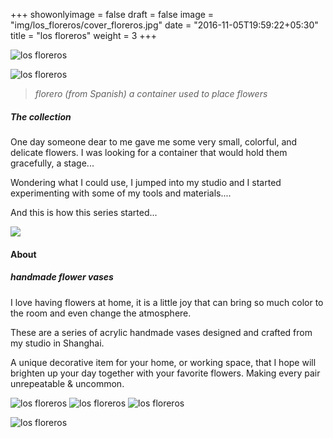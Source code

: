 +++
showonlyimage = false
draft = false
image = "img/los_floreros/cover_floreros.jpg"
date = "2016-11-05T19:59:22+05:30"
title = "los floreros"
weight = 3
+++
<!--more-->

![los floreros](/img/los_floreros/los_floreros_title.svg)


![los floreros](/img/los_floreros/all_floreros.jpg)

>*florero (from Spanish) a container used to place flowers* 

##### *The collection*

One day someone dear to me gave me some very small, colorful, and delicate flowers. I was looking for a container that would hold them gracefully, a stage...

Wondering what I could use, I jumped into my studio and I started experimenting with some of my tools and materials....

And this is how this series started...

[![](/img/los_floreros/florero_video.jpg)](https://www.vimeo.com/698493564)


#### About
##### *handmade flower vases*

I love having flowers at home, it is a little joy that can bring so much color to the room and even change the atmosphere. 

These are a series of acrylic handmade vases designed and crafted from my studio in Shanghai.

A unique decorative item for your home, or working space, that I hope will brighten up your day together with your favorite flowers.
Making every pair unrepeatable & uncommon.

![los floreros](/img/los_floreros/flowervases_poster.svg)
![los floreros](/img/los_floreros/floreros_long.jpg)
![los floreros](/img/los_floreros/floreros_long2.jpg)



![los floreros](/img/los_floreros/floreros2.gif)